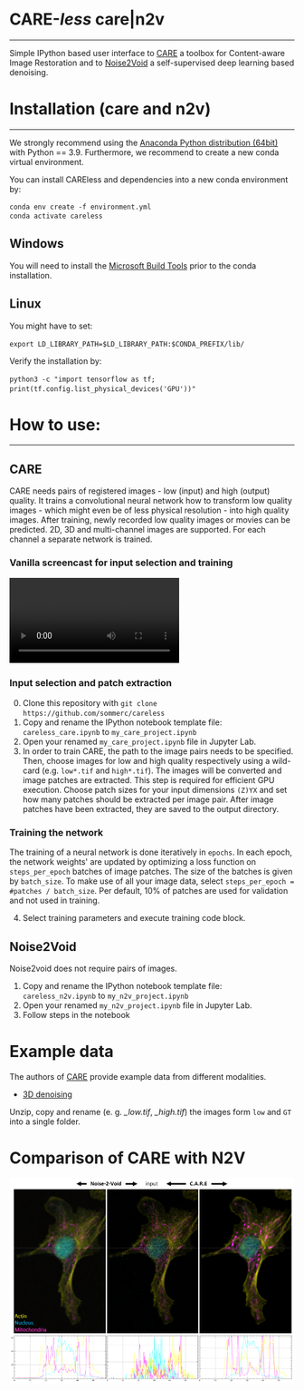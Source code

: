 # CARE-*less* care|n2v
---
Simple IPython based user interface to [CARE](http://csbdeep.bioimagecomputing.com/) a toolbox for Content-aware Image Restoration and to [Noise2Void](https://github.com/juglab/n2v) a self-supervised deep learning based denoising.

# Installation (care and n2v)
---
We strongly recommend using the [Anaconda Python distribution (64bit)](https://www.anaconda.com/distribution/) with Python == 3.9. Furthermore, we recommend to create a new conda virtual environment.

You can install CAREless and dependencies into a new conda environment by:

```
conda env create -f environment.yml
conda activate careless
```

## Windows 
You will need to install the [Microsoft Build Tools](https://visualstudio.microsoft.com/visual-cpp-build-tools/) prior to the conda installation. 

## Linux 

You might have to set:

`export LD_LIBRARY_PATH=$LD_LIBRARY_PATH:$CONDA_PREFIX/lib/`

Verify the installation by:

`python3 -c "import tensorflow as tf; print(tf.config.list_physical_devices('GPU'))"`

# How to use:
---
## CARE
CARE needs pairs of registered images - low (input) and high (output) quality. It trains a convolutional neural network how to transform low quality images - which might even be of less physical resolution - into high quality images. After training, newly recorded low quality images or movies can be predicted. 2D, 3D and multi-channel images are supported. For each channel a separate network is trained.

### Vanilla screencast for input selection and training
![CAREless user interface](vid/bif_care_demo_01.mp4)

### Input selection and patch extraction
0. Clone this repository with `git clone https://github.com/sommerc/careless`
1. Copy and rename the IPython notebook template file: `careless_care.ipynb` to `my_care_project.ipynb`
2. Open your renamed `my_care_project.ipynb` file in Jupyter Lab.
3. In order to train CARE, the path to the image pairs needs to be specified. Then, choose images for low and high quality respectively using a wild-card (e.g. `low*.tif` and `high*.tif`). The images will be converted and image patches are extracted. This step is required for efficient GPU execution. Choose patch sizes for your input dimensions `(Z)YX` and set how many patches should be extracted per image pair. After image patches have been extracted, they are saved to the output directory.

### Training the network
The training of a neural network is done iteratively in `epochs`. In each epoch, the network weights' are updated by optimizing a loss function on `steps_per_epoch` batches of image patches. The size of the batches is given by `batch_size`. To make use of all your image data, select `steps_per_epoch = #patches / batch_size`. Per default, 10% of patches are used for validation and not used in training.

4. Select training parameters and execute training code block.


## Noise2Void

Noise2void does not require pairs of images.
1. Copy and rename the IPython notebook template file: `careless_n2v.ipynb` to `my_n2v_project.ipynb`
2. Open your renamed `my_n2v_project.ipynb` file in Jupyter Lab.
3. Follow steps in the notebook

# Example data
The authors of [CARE](https://github.com/CSBDeep/CSBDeep/tree/master/examples) provide example data from different modalities.

* [3D denoising](http://csbdeep.bioimagecomputing.com/example_data/tribolium.zip)

Unzip, copy and rename (e. g. *_low.tif*, *_high.tif*) the images form `low` and `GT` into a single folder.

# Comparison of CARE with N2V
![CAREless user interface](img/example_result.png "Comparison of CARE with N2V")






